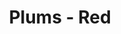 ---
title: Plums - Red
price: $15.21
description: In congue. Etiam justo. Etiam pretium iaculis justo.
image: https://dummyimage.com/100x250.png/cc0000/ffffff
---